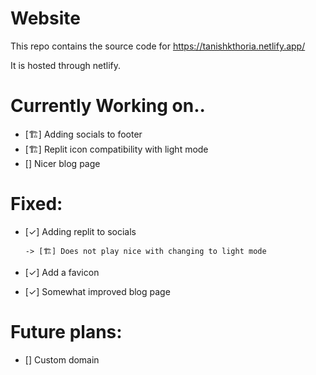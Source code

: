 # Website
This repo contains the source code for https://tanishkthoria.netlify.app/ 

It is hosted through netlify.

# Currently Working on..
- [🏗️]  Adding socials to footer
- [🏗️] Replit icon compatibility with light mode
- [] Nicer blog page 

# Fixed:
- [✓] Adding replit to socials 
      
      -> [🏗️] Does not play nice with changing to light mode

- [✓] Add a favicon
- [✓] Somewhat improved blog page
     

# Future plans:
- [] Custom domain
